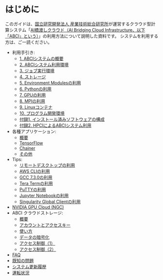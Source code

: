 # はじめに

このガイドは、[国立研究開発法人 産業技術総合研究所](https://www.aist.go.jp/)が運営するクラウド型計算システム「[AI橋渡しクラウド（AI Bridging Cloud Infrastructure、以下「ABCI」という）](https://abci.ai/ja/)」の利用方法について説明した資料です。
システムを利用する方は、ご一読ください。

  - 利用手引き:
    - [1. ABCIシステムの概要](01.md)
    - [2. ABCIシステム利用環境](02.md)
    - [3. ジョブ実行環境](03.md)
    - [4. ストレージ](04.md)
    - [5. Environment Modulesの利用](05.md)
    - [6. Pythonの利用](06.md)
    - [7. GPUの利用](07.md)
    - [8. MPIの利用](08.md)
    - [9. Linuxコンテナ](09.md)
    - [10. プログラム開発環境](10.md)
    - [付録1. インストール済みソフトウェアの構成](appendix1.md)
    - [付録2. HPCIによるABCIシステム利用](appendix2.md)
  - 各種アプリケーション:
    - [概要](apps/index.md)
    - [TensorFlow](apps/tensorflow.md)
    - [Chainer](apps/chainer.md)
    - [その他](apps/others.md)
  - Tips:
    - [リモートデスクトップの利用](tips/remote-desktop.md)
    - [AWS CLIの利用](tips/awscli.md)
    - [GCC 7.3.0の利用](tips/gcc-7.3.0.md)
    - [Tera Termの利用](tips/tera-term.md)
    - [PuTTYの利用](tips/putty.md)
    - [Jupyter Notebookの利用](tips/jupyter-notebook.md)
    - [Singularity Global Clientの利用](tips/sregistry-cli.md)
  - [NVIDIA GPU Cloud (NGC)](ngc.md)
  - ABCI クラウドストレージ:
    - [概要](abci-cloudstorage.md)
    - [アカウントとアクセスキー](abci-cloudstorage/cs-account.md)
    - [使い方](abci-cloudstorage/usage.md)
    - [データの暗号化](abci-cloudstorage/encryption.md)
    - [アクセス制御（1）](abci-cloudstorage/acl.md)
    - [アクセス制御（2）](abci-cloudstorage/policy.md)
  - [FAQ](faq.md)
  - [既知の問題](known-issues.md)
  - [システム更新履歴](system-updates.md)
  - [運転状況](https://abci.ai/ja/about_abci/info.html)
